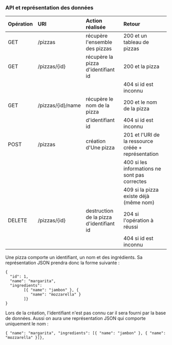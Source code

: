 ### API et représentation des données

| Opération | URI         | Action réalisée                               | Retour                                        |
|:----------|:------------|:----------------------------------------------|:----------------------------------------------|
| GET       | /pizzas | récupère l'ensemble des pizzas          | 200 et un tableau de pizzas               |
| GET       | /pizzas/{id} | récupère la pizza d'identifiant id  | 200 et la pizza                           |
|           |             |                                               | 404 si id est inconnu                         |
| GET       | /pizzas/{id}/name | récupère le nom de la pizza    | 200 et le nom de la pizza                 |
|           |             | d'identifiant id                              | 404 si id est inconnu                         |
| POST      | /pizzas | création d'Une pizza                     | 201 et l'URI de la ressource créée + représentation |
|           |             |                                               | 400 si les informations ne sont pas correctes |
|           |             |                                               | 409 si la pizza existe déjà (même nom)    |
| DELETE    | /pizzas/{id} | destruction de la pizza d'identifiant id | 204 si l'opération à réussi                   |
|           |             |                                               | 404 si id est inconnu                         |


Une pizza comporte un identifiant, un nom et des ingrédients. Sa
représentation JSON prendra donc la forme suivante :

    {
	  "id": 1,
	  "name": "margarita",
	  "ingredients":
	  		[{ "name": "jambon" }, { 
	  		   "name": "mozzarella" }
	  		]}
	}
	
Lors de la création, l'identifiant n'est pas connu car il sera fourni
par la base de données. Aussi on aura une
représentation JSON qui comporte uniquement le nom :
	
	{ "name": "margarita", "ingredients": [{ "name": "jambon" }, { "name": "mozzarella" }]},
	